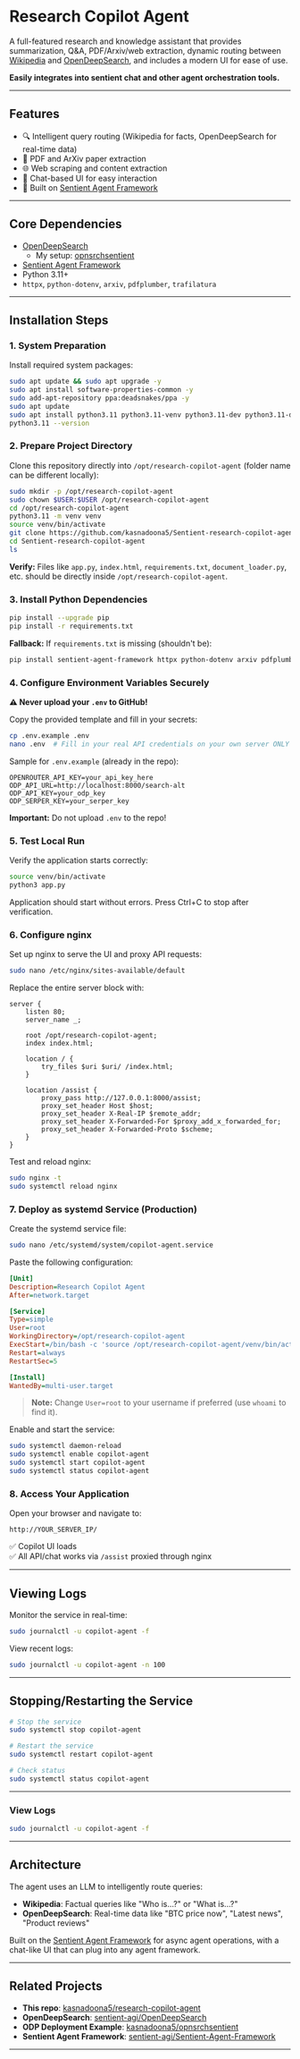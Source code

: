 # Research Copilot Agent

A full-featured research and knowledge assistant that provides summarization, Q&A, PDF/Arxiv/web extraction, dynamic routing between [Wikipedia](https://en.wikipedia.org/wiki/Main_Page) and [OpenDeepSearch](https://github.com/sentient-agi/OpenDeepSearch), and includes a modern UI for ease of use.

**Easily integrates into sentient chat and other agent orchestration tools.**

---

## Features

- 🔍 Intelligent query routing (Wikipedia for facts, OpenDeepSearch for real-time data)
- 📄 PDF and ArXiv paper extraction
- 🌐 Web scraping and content extraction
- 💬 Chat-based UI for easy interaction
- 🤖 Built on [Sentient Agent Framework](https://github.com/sentient-agi/Sentient-Agent-Framework)

---

## Core Dependencies

- [OpenDeepSearch](https://github.com/sentient-agi/OpenDeepSearch)
  - My setup: [opnsrchsentient](https://github.com/kasnadoona5/opnsrchsentient)
- [Sentient Agent Framework](https://github.com/sentient-agi/Sentient-Agent-Framework)
- Python 3.11+
- `httpx`, `python-dotenv`, `arxiv`, `pdfplumber`, `trafilatura`

---

## Installation Steps

### 1. System Preparation

Install required system packages:

```bash
sudo apt update && sudo apt upgrade -y
sudo apt install software-properties-common -y
sudo add-apt-repository ppa:deadsnakes/ppa -y
sudo apt update
sudo apt install python3.11 python3.11-venv python3.11-dev python3.11-distutils python3-pip git nginx -y
python3.11 --version
```

### 2. Prepare Project Directory

Clone this repository directly into `/opt/research-copilot-agent` (folder name can be different locally):

```bash
sudo mkdir -p /opt/research-copilot-agent
sudo chown $USER:$USER /opt/research-copilot-agent
cd /opt/research-copilot-agent
python3.11 -m venv venv
source venv/bin/activate
git clone https://github.com/kasnadoona5/Sentient-research-copilot-agent.git
cd Sentient-research-copilot-agent
ls
```

**Verify:** Files like `app.py`, `index.html`, `requirements.txt`, `document_loader.py`, etc. should be directly inside `/opt/research-copilot-agent`.

### 3. Install Python Dependencies

```bash
pip install --upgrade pip
pip install -r requirements.txt
```

**Fallback:** If `requirements.txt` is missing (shouldn't be):

```bash
pip install sentient-agent-framework httpx python-dotenv arxiv pdfplumber trafilatura
```

### 4. Configure Environment Variables Securely

**⚠️ Never upload your `.env` to GitHub!**

Copy the provided template and fill in your secrets:

```bash
cp .env.example .env
nano .env  # Fill in your real API credentials on your own server ONLY
```

Sample for `.env.example` (already in the repo):

```env
OPENROUTER_API_KEY=your_api_key_here
ODP_API_URL=http://localhost:8000/search-alt
ODP_API_KEY=your_odp_key
ODP_SERPER_KEY=your_serper_key
```

**Important:** Do not upload `.env` to the repo!

### 5. Test Local Run

Verify the application starts correctly:

```bash
source venv/bin/activate
python3 app.py
```

Application should start without errors. Press Ctrl+C to stop after verification.

### 6. Configure nginx

Set up nginx to serve the UI and proxy API requests:

```bash
sudo nano /etc/nginx/sites-available/default
```

Replace the entire server block with:

```nginx
server {
    listen 80;
    server_name _;
    
    root /opt/research-copilot-agent;
    index index.html;
    
    location / {
        try_files $uri $uri/ /index.html;
    }
    
    location /assist {
        proxy_pass http://127.0.0.1:8000/assist;
        proxy_set_header Host $host;
        proxy_set_header X-Real-IP $remote_addr;
        proxy_set_header X-Forwarded-For $proxy_add_x_forwarded_for;
        proxy_set_header X-Forwarded-Proto $scheme;
    }
}
```

Test and reload nginx:

```bash
sudo nginx -t
sudo systemctl reload nginx
```

### 7. Deploy as systemd Service (Production)

Create the systemd service file:

```bash
sudo nano /etc/systemd/system/copilot-agent.service
```

Paste the following configuration:

```ini
[Unit]
Description=Research Copilot Agent
After=network.target

[Service]
Type=simple
User=root
WorkingDirectory=/opt/research-copilot-agent
ExecStart=/bin/bash -c 'source /opt/research-copilot-agent/venv/bin/activate && python3 app.py'
Restart=always
RestartSec=5

[Install]
WantedBy=multi-user.target
```

> **Note:** Change `User=root` to your username if preferred (use `whoami` to find it).

Enable and start the service:

```bash
sudo systemctl daemon-reload
sudo systemctl enable copilot-agent
sudo systemctl start copilot-agent
sudo systemctl status copilot-agent
```

### 8. Access Your Application

Open your browser and navigate to:

```
http://YOUR_SERVER_IP/
```

✅ Copilot UI loads  
✅ All API/chat works via `/assist` proxied through nginx

---

## Viewing Logs

Monitor the service in real-time:

```bash
sudo journalctl -u copilot-agent -f
```

View recent logs:

```bash
sudo journalctl -u copilot-agent -n 100
```

---

## Stopping/Restarting the Service

```bash
# Stop the service
sudo systemctl stop copilot-agent

# Restart the service
sudo systemctl restart copilot-agent

# Check status
sudo systemctl status copilot-agent
```


---
### View Logs

```bash
sudo journalctl -u copilot-agent -f
```

---

## Architecture

The agent uses an LLM to intelligently route queries:

- **Wikipedia**: Factual queries like "Who is...?" or "What is...?"
- **OpenDeepSearch**: Real-time data like "BTC price now", "Latest news", "Product reviews"

Built on the [Sentient Agent Framework](https://github.com/sentient-agi/Sentient-Agent-Framework) for async agent operations, with a chat-like UI that can plug into any agent framework.

---

## Related Projects

- **This repo**: [kasnadoona5/research-copilot-agent](https://github.com/kasnadoona5/sentient-research-copilot-agent)
- **OpenDeepSearch**: [sentient-agi/OpenDeepSearch](https://github.com/sentient-agi/OpenDeepSearch)
- **ODP Deployment Example**: [kasnadoona5/opnsrchsentient](https://github.com/kasnadoona5/opnsrchsentient)
- **Sentient Agent Framework**: [sentient-agi/Sentient-Agent-Framework](https://github.com/sentient-agi/Sentient-Agent-Framework)

---


